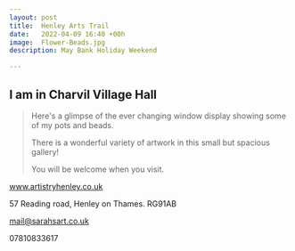 ```yaml
---
layout: post
title:  Henley Arts Trail
date:   2022-04-09 16:40 +00h
image:  Flower-Beads.jpg
description: May Bank Holiday Weekend

---
```


## I am in Charvil Village Hall

>Here's a glimpse of the ever changing window display showing some of my pots and beads.
>
>There is a wonderful variety of artwork in this small but spacious gallery! 
>
>You will be welcome when you visit.

www.artistryhenley.co.uk

57 Reading road, Henley on Thames. RG91AB

mail@sarahsart.co.uk

07810833617
